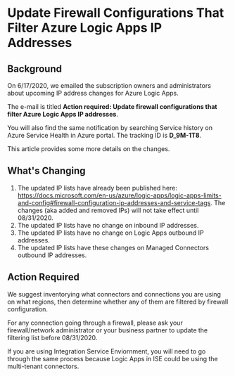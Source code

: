 # Update Firewall Configurations That Filter Azure Logic Apps IP Addresses

## Background
On 6/17/2020, we emailed the subscription owners and administrators about upcoming IP address changes for Azure Logic Apps.

The e-mail is titled **Action required: Update firewall configurations that filter Azure Logic Apps IP addresses**. 

You will also find the same notification by searching Service history on Azure Service Health in Azure portal. The tracking ID is **D_9M-1T8**.

This article provides some more details on the changes.

## What's Changing

1.	The updated IP lists have already been published here: https://docs.microsoft.com/en-us/azure/logic-apps/logic-apps-limits-and-config#firewall-configuration-ip-addresses-and-service-tags.  The changes (aka added and removed IPs) will not take effect until 08/31/2020.
1.	The updated IP lists have no change on inbound IP addresses.
1.	The updated IP lists have no change on Logic Apps outbound IP addresses.
1.	The updated IP lists have these changes on Managed Connectors outbound IP addresses.

## Action Required
We suggest inventorying what connectors and connections you are using on what regions, then determine whether any of them are filtered by firewall configuration.

For any connection going through a firewall, please ask your firewall/network administrator or your business partner to update the filtering list before 08/31/2020.

If you are using Integration Service Enviornment, you will need to go through the same process because Logic Apps in ISE could be using the multi-tenant connectors.
